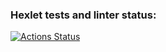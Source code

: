 ### Hexlet tests and linter status:
[![Actions Status](https://github.com/vvmarty/fullstack-javascript-project-44/actions/workflows/hexlet-check.yml/badge.svg)](https://github.com/vvmarty/fullstack-javascript-project-44/actions)